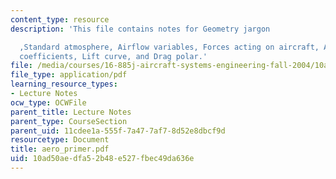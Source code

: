 ```yaml
---
content_type: resource
description: 'This file contains notes for Geometry jargon

  ,Standard atmosphere, Airflow variables, Forces acting on aircraft, Aerodynamic
  coefficients, Lift curve, and Drag polar.'
file: /media/courses/16-885j-aircraft-systems-engineering-fall-2004/10ad50aedfa52b48e527fbec49da636e_aero_primer.pdf
file_type: application/pdf
learning_resource_types:
- Lecture Notes
ocw_type: OCWFile
parent_title: Lecture Notes
parent_type: CourseSection
parent_uid: 11cdee1a-555f-7a47-7af7-8d52e8dbcf9d
resourcetype: Document
title: aero_primer.pdf
uid: 10ad50ae-dfa5-2b48-e527-fbec49da636e
---
```

